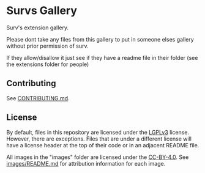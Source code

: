 # Survs Gallery
Surv's extension gallery.


Please dont take any files from this gallery to put in someone elses gallery without prior permission of surv.

If they allow/disallow it just see if they have a readme file in their folder (see the extensions folder for people)

## Contributing

See [CONTRIBUTING.md](CONTRIBUTING.md).

## License

By default, files in this repository are licensed under the [LGPLv3](licenses/lgpl-3.0.txt) license. However, there are exceptions. Files that are under a different license will have a license header at the top of their code or in an adjacent README file.

All images in the "images" folder are licensed under the [CC-BY-4.0](licenses/CC-BY-4.0.txt). See [images/README.md](site-files/images/README.md) for attribution information for each image.
